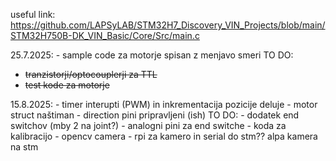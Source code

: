 useful link:
https://github.com/LAPSyLAB/STM32H7_Discovery_VIN_Projects/blob/main/STM32H750B-DK_VIN_Basic/Core/Src/main.c

25.7.2025: - sample code za motorje spisan z menjavo smeri
TO DO: 
- ~~tranzistorji/optocouplerji za TTL~~
- ~~test kode za motorje~~

15.8.2025: - timer interupti (PWM) in inkrementacija pozicije deluje
            - motor struct naštiman
            - direction pini pripravljeni (ish)
            TO DO: - dodatek end switchov (mby 2 na joint?)
                        - analogni pini za end switche
                        - koda za kalibracijo
                        - opencv camera
                        - rpi za kamero in serial do stm?? alpa kamera na stm
